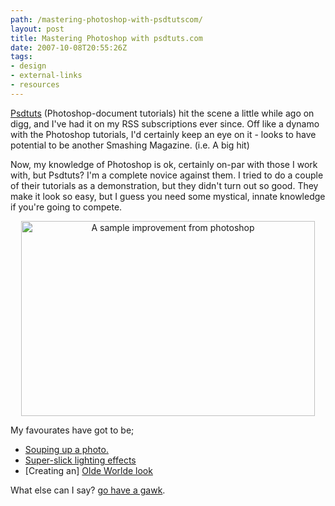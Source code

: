 ```yaml
---
path: /mastering-photoshop-with-psdtutscom/
layout: post
title: Mastering Photoshop with psdtuts.com
date: 2007-10-08T20:55:26Z
tags:
- design
- external-links
- resources
---
```


<a title="Open link in a new window" href="http://psdtuts.com/" target="_blank">Psdtuts</a> (Photoshop-document tutorials) hit the scene a little while ago on digg, and I've had it on my RSS subscriptions ever since.  Off like a dynamo with the Photoshop tutorials, I'd certainly keep an eye on it - looks to have potential to be another Smashing Magazine.  (i.e. A big hit)

Now, my knowledge of Photoshop is ok, certainly on-par with those I work with,  but Psdtuts? I'm a complete novice against them.  I tried to do a couple of their tutorials as a demonstration, but they didn't turn out so good.  They make it look so easy, but I guess you need some mystical, innate knowledge if you're going to compete.
<p style="text-align: center;"><a title="Open link in a new window" href="http://psdtuts.com/" target="_blank"><img src="/content/images/2007/10/11.jpg" alt="A sample improvement from photoshop" width="470" height="312" /></a></p>
<!--more-->
My favourates have got to be;
<ul>
	<li><a title="Open link in a new window" href="http://psdtuts.com/photo-effects-tutorials/souping-up-a-photo/" target="_blank">Souping up a photo.</a></li>
	<li><a title="Open link in a new window" href="http://psdtuts.com/photo-effects-tutorials/super-slick-dusky-lighting-effects-in-photoshop/" target="_blank">Super-slick lighting effects</a></li>
	<li>[Creating an] <a title="Open link in a new window" href="http://psdtuts.com/designing-tutorials/creating-a-stunning-old-world-look-in-photoshop/" target="_blank">Olde Worlde look</a></li>
</ul>
What else can I say?  <a title="Open link in a new window" href="http://psdtuts.com/" target="_blank">go have a gawk</a>.